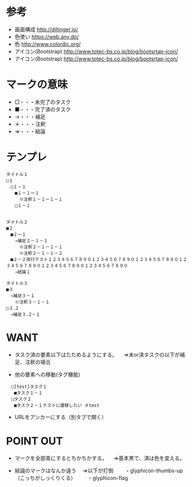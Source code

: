 # 参考

* 画面構成
http://dillinger.io/
* 色使い
https://web.any.do/
* 色
http://www.colordic.org/
* アイコン(Bootstrap)
http://www.totec-bs.co.jp/blog/bootsrtap-icon/
* アイコン(Bootstrap)
http://www.totec-bs.co.jp/blog/bootsrtap-icon/

# マークの意味
* □・・・未完了のタスク
* ■・・・完了済のタスク
* →・・・補足
* ＊・・・注釈
* ⇒・・・結論

# テンプレ
```
タイトル１
□１
　□１－１
　　■１－１ー１
　　　※注釈１－１ー１－１
　　□１－１


タイトル２
■２
　■２ー１
　　→補足２－１－１
　　　※注釈２－１－１－１
　　　※注釈２－１－１－２
　■２－２改行テスト１２３４５６７８９０１２３４５６７８９０１２３４５６７８９０１２３４５６７８９０１２３４５６７８９０１２３４５６７８９０
　　⇒結論１

タイトル３
■３
　→補足３－１
　　※注釈３－１－１
□３.2
　→補足３.2－１
```

# WANT
* タスク済の要素以下はたためるようにする。
　⇒未or済タスクの以下が補足、注釈の場合

* 他の要素への移動(タグ機能)
```
  □[test]タスク１
   ■タスク１－１
  □タスク２
   ■タスク２－１テストに遷移したい ＃test

```
* URLをアンカーにする（別タブで開く）


# POINT OUT
* マークを全部青にするとちかちかする。
　⇒基本黒で、済は色を変える。

* 結論のマークはなんか違う
　⇒以下が打倒
　　・glyphicon-thumbs-up（こっちがしっくりくる）
　　・glyphicon-flag